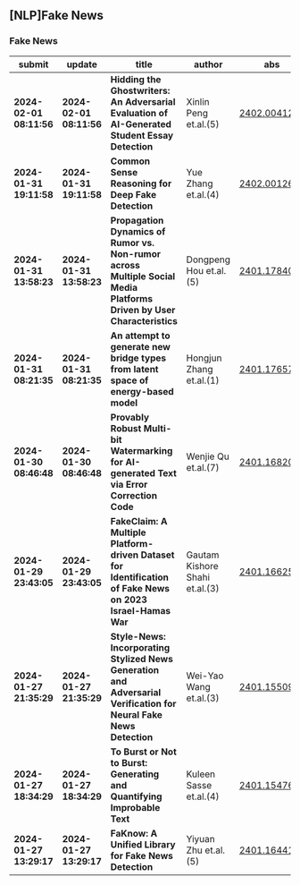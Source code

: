 ## [NLP]Fake News 

### Fake News

| submit | update | title | author | abs | PDF | code | cates | journal |
|---|---|---|---|---|---|---|---|---|
|**2024-02-01 08:11:56**|**2024-02-01 08:11:56**|**Hidding the Ghostwriters: An Adversarial Evaluation of AI-Generated   Student Essay Detection**|Xinlin Peng et.al.(5)|[2402.00412v1](http://arxiv.org/abs/2402.00412v1)|[gotoRead](http://arxiv.org/pdf/2402.00412v1)|**[link](https://github.com/xinlinpeng/aig-asap)**|cs.CL, cs.AI|null|
|**2024-01-31 19:11:58**|**2024-01-31 19:11:58**|**Common Sense Reasoning for Deep Fake Detection**|Yue Zhang et.al.(4)|[2402.00126v1](http://arxiv.org/abs/2402.00126v1)|[gotoRead](http://arxiv.org/pdf/2402.00126v1)|null|cs.CV, cs.CL|null|
|**2024-01-31 13:58:23**|**2024-01-31 13:58:23**|**Propagation Dynamics of Rumor vs. Non-rumor across Multiple Social Media   Platforms Driven by User Characteristics**|Dongpeng Hou et.al.(5)|[2401.17840v1](http://arxiv.org/abs/2401.17840v1)|[gotoRead](http://arxiv.org/pdf/2401.17840v1)|null|cs.SI|null|
|**2024-01-31 08:21:35**|**2024-01-31 08:21:35**|**An attempt to generate new bridge types from latent space of   energy-based model**|Hongjun Zhang et.al.(1)|[2401.17657v1](http://arxiv.org/abs/2401.17657v1)|[gotoRead](http://arxiv.org/pdf/2401.17657v1)|**[link](https://github.com/QQ583304953/Bridge-EBM)**|cs.LG, cs.AI|null|
|**2024-01-30 08:46:48**|**2024-01-30 08:46:48**|**Provably Robust Multi-bit Watermarking for AI-generated Text via Error   Correction Code**|Wenjie Qu et.al.(7)|[2401.16820v1](http://arxiv.org/abs/2401.16820v1)|[gotoRead](http://arxiv.org/pdf/2401.16820v1)|null|cs.CR|null|
|**2024-01-29 23:43:05**|**2024-01-29 23:43:05**|**FakeClaim: A Multiple Platform-driven Dataset for Identification of Fake   News on 2023 Israel-Hamas War**|Gautam Kishore Shahi et.al.(3)|[2401.16625v1](http://arxiv.org/abs/2401.16625v1)|[gotoRead](http://arxiv.org/pdf/2401.16625v1)|**[link](https://github.com/gautamshahi/fakeclaim)**|cs.IR, cs.SI|null|
|**2024-01-27 21:35:29**|**2024-01-27 21:35:29**|**Style-News: Incorporating Stylized News Generation and Adversarial   Verification for Neural Fake News Detection**|Wei-Yao Wang et.al.(3)|[2401.15509v1](http://arxiv.org/abs/2401.15509v1)|[gotoRead](http://arxiv.org/pdf/2401.15509v1)|null|cs.CL, cs.AI, cs.SI|null|
|**2024-01-27 18:34:29**|**2024-01-27 18:34:29**|**To Burst or Not to Burst: Generating and Quantifying Improbable Text**|Kuleen Sasse et.al.(4)|[2401.15476v1](http://arxiv.org/abs/2401.15476v1)|[gotoRead](http://arxiv.org/pdf/2401.15476v1)|null|cs.CL|null|
|**2024-01-27 13:29:17**|**2024-01-27 13:29:17**|**FaKnow: A Unified Library for Fake News Detection**|Yiyuan Zhu et.al.(5)|[2401.16441v1](http://arxiv.org/abs/2401.16441v1)|[gotoRead](http://arxiv.org/pdf/2401.16441v1)|**[link](https://github.com/npurg/faknow)**|cs.LG, cs.AI, cs.CL|null|
